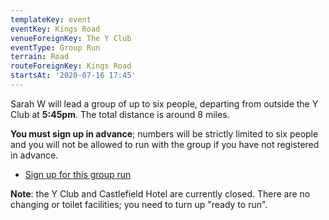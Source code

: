 ```yaml
---
templateKey: event
eventKey: Kings Road
venueForeignKey: The Y Club
eventType: Group Run
terrain: Road
routeForeignKey: Kings Road
startsAt: '2020-07-16 17:45'
---
```

Sarah W will lead a group of up to six people, departing from outside the Y Club
at **5:45pm**. The total distance is around 8 miles.

**You must sign up in advance**; numbers will be strictly limited to six people 
and you will not be allowed to run with the group if you have not registered in 
advance.

* [Sign up for this group run](https://doodle.com/poll/esutq39pwwvuhxx5)

**Note**: the Y Club and Castlefield Hotel are currently closed. There are no 
changing or toilet facilities; you need to turn up "ready to run".
